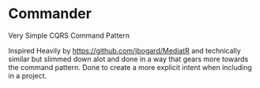 # Commander
Very Simple CQRS Command Pattern

Inspired Heavily by https://github.com/jbogard/MediatR and technically similar but slimmed down alot and done in a way that gears more towards the command pattern. Done to create a more explicit intent when including in a project.

